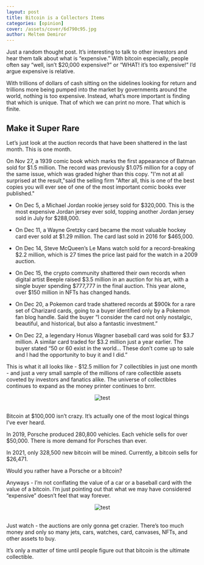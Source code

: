 ```yaml
---
layout: post
title: Bitcoin is a Collectors Items
categories: [opinion]
cover: /assets/cover/6d790c95.jpg
author: Meltem Demiror
---
```


Just a random thought post. It’s interesting to talk to other investors and hear them talk about what is “expensive.” With bitcoin especially, people often say “well, isn’t $20,000 expensive?” or “WHAT! it’s too expensive!” I’d argue expensive is relative.

With trillions of dollars of cash sitting on the sidelines looking for return and trillions more being pumped into the market by governments around the world, nothing is too expensive. Instead, what’s more important is finding that which is unique. That of which we can print no more. That which is finite.

## Make it Super Rare

Let’s just look at the auction records that have been shattered in the last month. This is one month.

On Nov 27, a 1939 comic book which marks the first appearance of Batman sold for $1.5 million.  The record was previously $1.075 million for a copy of the same issue, which was graded higher than this copy. "I'm not at all surprised at the result,"said the selling firm "After all, this is one of the best copies you will ever see of one of the most important comic books ever published."

* On Dec 5, a Michael Jordan rookie jersey sold for $320,000. This is the most expensive Jordan jersey ever sold, topping another Jordan jersey sold in July for $288,000.

* On Dec 11, a Wayne Gretzky card became the most valuable hockey card ever sold at $1.29 million. The card last sold in 2016 for $465,000.

* On Dec 14, Steve McQueen’s Le Mans watch sold for a record-breaking $2.2 million, which is 27 times the price last paid for the watch in a 2009 auction.

* On Dec 15, the crypto community shattered their own records when digital artist Beeple raised $3.5 million in an auction for his art, with a single buyer spending $777,777 in the final auction. This year alone, over $150 million in NFTs has changed hands.

* On Dec 20, a Pokemon card trade shattered records at $900k for a rare set of Charizard cards, going to a buyer identified only by a Pokemon fan blog handle. Said the buyer “I consider the card not only nostalgic, beautiful, and historical, but also a fantastic investment.”

* On Dec 22, a legendary Honus Wagner baseball card was sold for $3.7 million. A similar card traded for $3.2 million just a year earlier. The buyer stated “50 or 60 exist in the world… These don’t come up to sale and I had the opportunity to buy it and I did.”

This is what it all looks like - $12.5 million for 7 collectibles in just one month - and just a very small sample of the millions of rare collectible assets coveted by investors and fanatics alike. The universe of collectibles continues to expand as the money printer continues to brrr.

<center><img src="https://substackcdn.com/image/fetch/w_1456,c_limit,f_webp,q_auto:good,fl_progressive:steep/https%3A%2F%2Fbucketeer-e05bbc84-baa3-437e-9518-adb32be77984.s3.amazonaws.com%2Fpublic%2Fimages%2F6d790c95-f151-481a-a715-ab8620873929_1538x856.png" title="test"></center>
<br>

Bitcoin at $100,000 isn’t crazy. It’s actually one of the most logical things I’ve ever heard.

In 2019, Porsche produced 280,800 vehicles. Each vehicle sells for over $50,000. There is more demand for Porsches than ever.

In 2021, only 328,500 new bitcoin will be mined. Currently, a bitcoin sells for $26,471.

Would you rather have a Porsche or a bitcoin?

Anyways - I’m not conflating the value of a car or a baseball card with the value of a bitcoin. I’m just pointing out that what we may have considered “expensive” doesn’t feel that way forever.

<center><img src="https://substackcdn.com/image/fetch/w_1456,c_limit,f_webp,q_auto:good,fl_progressive:steep/https%3A%2F%2Fbucketeer-e05bbc84-baa3-437e-9518-adb32be77984.s3.amazonaws.com%2Fpublic%2Fimages%2F58ea45e2-2f26-4531-9db6-47a0c684e356_2322x860.png" title="test"></center>
<br>

Just watch - the auctions are only gonna get crazier. There’s too much money and only so many jets, cars, watches, card, canvases, NFTs, and other assets to buy.

It’s only a matter of time until people figure out that bitcoin is the ultimate collectible.
